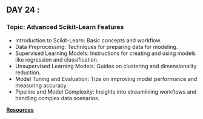 ## DAY 24 :

### Topic: Advanced Scikit-Learn Features

- Introduction to Scikit-Learn: Basic concepts and workflow.
- Data Preprocessing: Techniques for preparing data for modeling.
- Supervised Learning Models: Instructions for creating and using models like regression and classification.
- Unsupervised Learning Models: Guides on clustering and dimensionality reduction.
- Model Tuning and Evaluation: Tips on improving model performance and measuring accuracy.
- Pipeline and Model Complexity: Insights into streamlining workflows and handling complex data scenarios.

[**Resources**]()